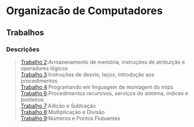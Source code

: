 # Organizacão de Computadores

## Trabalhos

### Descrições
>[Trabalho 2](https://github.com/caraujoufsm/Organizacao_De_Computadores/blob/master/Organizacao_Computadores/TRABALHOS%202016/trabalho%2002.pdf):Armazenamento de memória, instruções de atribuição e operadores lógicos<br>
>[Trabalho 3](https://github.com/caraujoufsm/Organizacao_De_Computadores/blob/master/Organizacao_Computadores/TRABALHOS%202016/trabalho%2003.pdf):Instruções de desvio, laços, introdução aos procedimentos<br>
>[Trabalho 4](https://github.com/caraujoufsm/Organizacao_De_Computadores/blob/master/Organizacao_Computadores/TRABALHOS%202016/trabalho%2004.pdf):Programando em linguagem de montagem do mips<br>
>[Trabalho 6](https://github.com/caraujoufsm/Organizacao_De_Computadores/blob/master/Organizacao_Computadores/TRABALHOS%202016/trabalho%2006.pdf):Procedimentos recursivos, serviços do sistema, indices e ponteiros<br>
>[Trabalho 7](https://github.com/caraujoufsm/Organizacao_De_Computadores/blob/master/Organizacao_Computadores/TRABALHOS%202016/trabalho%2007.pdf):Adição e Subtração<br>
>[Trabalho 8](https://github.com/caraujoufsm/Organizacao_De_Computadores/blob/master/Organizacao_Computadores/TRABALHOS%202016/trabalho%2008.pdf):Multiplicação e Divisão<br>
>[Trabalho 9](https://github.com/caraujoufsm/Organizacao_De_Computadores/blob/master/Organizacao_Computadores/TRABALHOS%202016/trabalho%2009.pdf):Números e Pontos Flutuantes<br>
